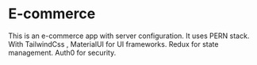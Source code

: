 # E-commerce
This is an e-commerce app with server configuration. It uses PERN stack. With TailwindCss , MaterialUI for UI frameworks. Redux for state management. Auth0 for security. 
